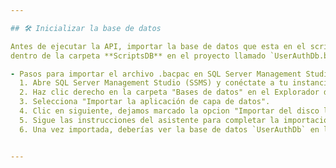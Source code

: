 ```yaml
---

## 🛠️ Inicializar la base de datos

Antes de ejecutar la API, importar la base de datos que esta en el script que se encuentra
dentro de la carpeta **ScriptsDB** en el proyecto llamado `UserAuthDb.bacpac`

- Pasos para importar el archivo .bacpac en SQL Server Management Studio (SSMS):*
  1. Abre SQL Server Management Studio (SSMS) y conéctate a tu instancia de SQL Server.
  2. Haz clic derecho en la carpeta "Bases de datos" en el Explorador de objetos.
  3. Selecciona "Importar la aplicación de capa de datos".
  4. Clic en siguiente, dejamos marcado la opcion "Importar del disco local" y seleccionamos el archivo `UserAuthDb.bacpac` que esta dentro de la carpeta **ScriptsDB** en el proyecto.
  5. Sigue las instrucciones del asistente para completar la importación.
  6. Una vez importada, deberías ver la base de datos `UserAuthDb` en la lista de bases de datos.


---
```

